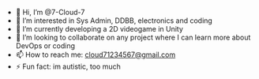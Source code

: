 - 👋 Hi, I’m @7-Cloud-7
- 👀 I’m interested in Sys Admin, DDBB, electronics and coding
- 🌱 I’m currently developing a 2D videogame in Unity
- 💞️ I’m looking to collaborate on any project where I can learn more about DevOps or coding
- 📫 How to reach me: cloud71234567@gmail.com
- ⚡ Fun fact: im autistic, too much

<!---
7-Cloud-7/7-Cloud-7 is a ✨ special ✨ repository because its `README.md` (this file) appears on your GitHub profile.
You can click the Preview link to take a look at your changes.
--->
